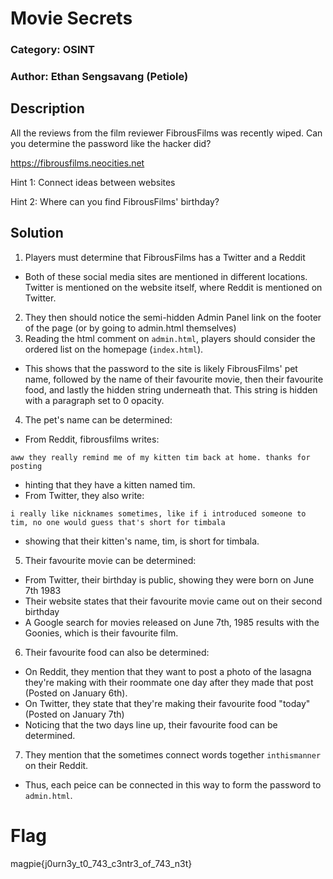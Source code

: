 # Movie Secrets
### Category: OSINT
### Author: Ethan Sengsavang (Petiole)

## Description
All the reviews from the film reviewer FibrousFilms was recently wiped.
Can you determine the password like the hacker did?

https://fibrousfilms.neocities.net

Hint 1: Connect ideas between websites

Hint 2: Where can you find FibrousFilms' birthday?

## Solution
1. Players must determine that FibrousFilms has a Twitter and a Reddit
 * Both of these social media sites are mentioned in different locations.
Twitter is mentioned on the website itself, where Reddit is mentioned on Twitter.
2. They then should notice the semi-hidden Admin Panel link on the footer
of the page (or by going to admin.html themselves)
3. Reading the html comment on `admin.html`, players should consider the
ordered list on the homepage (`index.html`).
 * This shows that the password to the site is likely FibrousFilms' 
pet name, followed by the name of their favourite movie, then their
favourite food, and lastly the hidden string underneath that. This string
is hidden with a paragraph set to 0 opacity.
4. The pet's name can be determined:
 * From Reddit, fibrousfilms writes:

`aww they really remind me of my kitten tim back at home. thanks for posting`
 * hinting that they have a kitten named tim.
 * From Twitter, they also write:

`i really like nicknames sometimes, like if i introduced someone to tim, no one would guess that's short for timbala`
 * showing that their kitten's name, tim, is short for timbala.
5. Their favourite movie can be determined:
 * From Twitter, their birthday is public, showing they were born on June 7th 1983
 * Their website states that their favourite movie came out on their second birthday
 * A Google search for movies released on June 7th, 1985 results with the 
Goonies, which is their favourite film.
6. Their favourite food can also be determined:
 * On Reddit, they mention that they want to post a photo of the lasagna they're
making with their roommate one day after they made that post (Posted on 
January 6th).
 * On Twitter, they state that they're making their favourite food "today"
(Posted on January 7th)
 * Noticing that the two days line up, their favourite food can be determined.
7. They mention that the sometimes connect words together `inthismanner` on
their Reddit.
 * Thus, each peice can be connected in this way to form the password to 
`admin.html`.

# Flag
magpie{j0urn3y\_t0\_743\_c3ntr3\_of\_743\_n3t}
